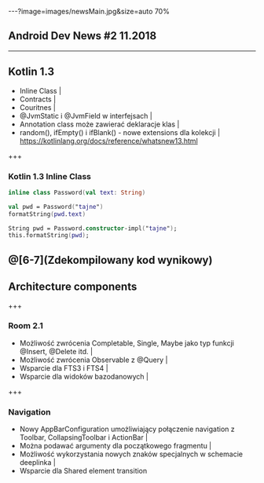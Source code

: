 ---?image=images/newsMain.jpg&size=auto 70%
## Android Dev News #2 11.2018

---
## Kotlin 1.3
- Inline Class |
- Contracts |
- Couritnes |
- @JvmStatic i @JvmField w interfejsach |
- Annotation class może zawierać deklaracje klas |
- random(), ifEmpty() i ifBlank() - nowe extensions dla kolekcji |
https://kotlinlang.org/docs/reference/whatsnew13.html

+++

### Kotlin 1.3 Inline Class
```kotlin
inline class Password(val text: String)

val pwd = Password("tajne")
formatString(pwd.text)

String pwd = Password.constructor-impl("tajne");
this.formatString(pwd);
```
@[6-7](Zdekompilowany kod wynikowy)
---

## Architecture components

+++

### Room 2.1
- Możliwość zwrócenia Completable, Single, Maybe jako typ funkcji @Insert, @Delete itd. |
- Możliwość zwrócenia Observable z @Query |
- Wsparcie dla FTS3 i FTS4 |
- Wsparcie dla widoków bazodanowych |

+++

### Navigation
- Nowy AppBarConfiguration umożliwiający połączenie navigation z Toolbar, CollapsingToolbar i ActionBar |
- Można podawać argumenty dla początkowego fragmentu |
- Możliwość wykorzystania nowych znaków specjalnych w schemacie deeplinka |
- Wsparcie dla Shared element transition

